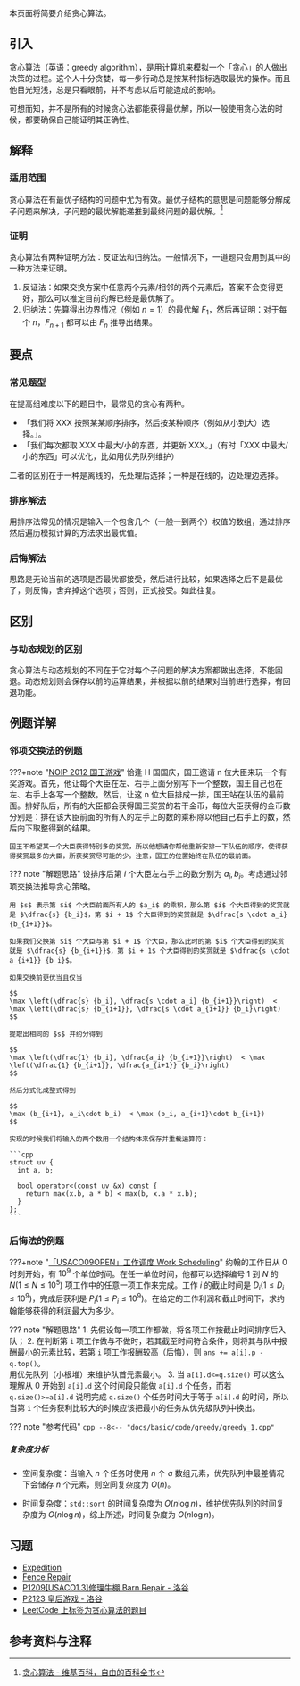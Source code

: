 本页面将简要介绍贪心算法。

## 引入

贪心算法（英语：greedy algorithm），是用计算机来模拟一个「贪心」的人做出决策的过程。这个人十分贪婪，每一步行动总是按某种指标选取最优的操作。而且他目光短浅，总是只看眼前，并不考虑以后可能造成的影响。

可想而知，并不是所有的时候贪心法都能获得最优解，所以一般使用贪心法的时候，都要确保自己能证明其正确性。

## 解释

### 适用范围

贪心算法在有最优子结构的问题中尤为有效。最优子结构的意思是问题能够分解成子问题来解决，子问题的最优解能递推到最终问题的最优解。[^ref1]

### 证明

贪心算法有两种证明方法：反证法和归纳法。一般情况下，一道题只会用到其中的一种方法来证明。

1. 反证法：如果交换方案中任意两个元素/相邻的两个元素后，答案不会变得更好，那么可以推定目前的解已经是最优解了。
2. 归纳法：先算得出边界情况（例如 $n = 1$）的最优解 $F_1$，然后再证明：对于每个 $n$，$F_{n+1}$ 都可以由 $F_{n}$ 推导出结果。

## 要点

### 常见题型

在提高组难度以下的题目中，最常见的贪心有两种。

- 「我们将 XXX 按照某某顺序排序，然后按某种顺序（例如从小到大）选择。」。
- 「我们每次都取 XXX 中最大/小的东西，并更新 XXX。」（有时「XXX 中最大/小的东西」可以优化，比如用优先队列维护）

二者的区别在于一种是离线的，先处理后选择；一种是在线的，边处理边选择。

### 排序解法

用排序法常见的情况是输入一个包含几个（一般一到两个）权值的数组，通过排序然后遍历模拟计算的方法求出最优值。

### 后悔解法

思路是无论当前的选项是否最优都接受，然后进行比较，如果选择之后不是最优了，则反悔，舍弃掉这个选项；否则，正式接受。如此往复。

## 区别

### 与动态规划的区别

贪心算法与动态规划的不同在于它对每个子问题的解决方案都做出选择，不能回退。动态规划则会保存以前的运算结果，并根据以前的结果对当前进行选择，有回退功能。

## 例题详解

### 邻项交换法的例题

???+note "[NOIP 2012 国王游戏](https://vijos.org/p/1779)"
    恰逢 H 国国庆，国王邀请 n 位大臣来玩一个有奖游戏。首先，他让每个大臣在左、右手上面分别写下一个整数，国王自己也在左、右手上各写一个整数。然后，让这 n 位大臣排成一排，国王站在队伍的最前面。排好队后，所有的大臣都会获得国王奖赏的若干金币，每位大臣获得的金币数分别是：排在该大臣前面的所有人的左手上的数的乘积除以他自己右手上的数，然后向下取整得到的结果。
    
    国王不希望某一个大臣获得特别多的奖赏，所以他想请你帮他重新安排一下队伍的顺序，使得获得奖赏最多的大臣，所获奖赏尽可能的少。注意，国王的位置始终在队伍的最前面。

??? note "解题思路"
    设排序后第 $i$ 个大臣左右手上的数分别为 $a_i, b_i$。考虑通过邻项交换法推导贪心策略。
    
    用 $s$ 表示第 $i$ 个大臣前面所有人的 $a_i$ 的乘积，那么第 $i$ 个大臣得到的奖赏就是 $\dfrac{s} {b_i}$，第 $i + 1$ 个大臣得到的奖赏就是 $\dfrac{s \cdot a_i} {b_{i+1}}$。
    
    如果我们交换第 $i$ 个大臣与第 $i + 1$ 个大臣，那么此时的第 $i$ 个大臣得到的奖赏就是 $\dfrac{s} {b_{i+1}}$，第 $i + 1$ 个大臣得到的奖赏就是 $\dfrac{s \cdot a_{i+1}} {b_i}$。
    
    如果交换前更优当且仅当
    
    $$
    \max \left(\dfrac{s} {b_i}, \dfrac{s \cdot a_i} {b_{i+1}}\right)  < \max \left(\dfrac{s} {b_{i+1}}, \dfrac{s \cdot a_{i+1}} {b_i}\right)
    $$
    
    提取出相同的 $s$ 并约分得到
    
    $$
    \max \left(\dfrac{1} {b_i}, \dfrac{a_i} {b_{i+1}}\right)  < \max \left(\dfrac{1} {b_{i+1}}, \dfrac{a_{i+1}} {b_i}\right)
    $$
    
    然后分式化成整式得到
    
    $$
    \max (b_{i+1}, a_i\cdot b_i)  < \max (b_i, a_{i+1}\cdot b_{i+1})
    $$
    
    实现的时候我们将输入的两个数用一个结构体来保存并重载运算符：
    
    ```cpp
    struct uv {
      int a, b;
    
      bool operator<(const uv &x) const {
        return max(x.b, a * b) < max(b, x.a * x.b);
      }
    };
    ```

### 后悔法的例题

???+note "[「USACO09OPEN」工作调度 Work Scheduling](https://www.luogu.com.cn/problem/P2949)"
    约翰的工作日从 $0$ 时刻开始，有 $10^9$ 个单位时间。在任一单位时间，他都可以选择编号 $1$ 到 $N$ 的 $N(1 \leq N \leq 10^5)$ 项工作中的任意一项工作来完成。工作 $i$ 的截止时间是 $D_i(1 \leq D_i \leq 10^9)$，完成后获利是 $P_i( 1\leq P_i\leq 10^9 )$。在给定的工作利润和截止时间下，求约翰能够获得的利润最大为多少。

??? note "解题思路"
    1. 先假设每一项工作都做，将各项工作按截止时间排序后入队；
    2.  在判断第 `i` 项工作做与不做时，若其截至时间符合条件，则将其与队中报酬最小的元素比较，若第 `i` 项工作报酬较高（后悔），则 `ans += a[i].p - q.top()`。  
        用优先队列（小根堆）来维护队首元素最小。
    3. 当 `a[i].d<=q.size()` 可以这么理解从 0 开始到 `a[i].d` 这个时间段只能做 `a[i].d` 个任务，而若 `q.size()>=a[i].d` 说明完成 `q.size()` 个任务时间大于等于 `a[i].d` 的时间，所以当第 `i` 个任务获利比较大的时候应该把最小的任务从优先级队列中换出。

??? note "参考代码"
    ```cpp
    --8<-- "docs/basic/code/greedy/greedy_1.cpp"
    ```

##### 复杂度分析

- 空间复杂度：当输入 $n$ 个任务时使用 $n$ 个 $a$ 数组元素，优先队列中最差情况下会储存 $n$ 个元素，则空间复杂度为 $O(n)$。

- 时间复杂度：`std::sort` 的时间复杂度为 $O(n\log n)$，维护优先队列的时间复杂度为 $O(n\log n)$，综上所述，时间复杂度为 $O(n\log n)$。

## 习题

- [Expedition](http://poj.org/problem?id=2431)
- [Fence Repair](http://poj.org/problem?id=3253)
- [P1209\[USACO1.3\]修理牛棚 Barn Repair - 洛谷](https://www.luogu.com.cn/problem/P1209)
- [P2123 皇后游戏 - 洛谷](https://www.luogu.com.cn/problem/P2123)
- [LeetCode 上标签为贪心算法的题目](https://leetcode-cn.com/tag/greedy/)

## 参考资料与注释

[^ref1]: [贪心算法 - 维基百科，自由的百科全书](https://zh.wikipedia.org/wiki/%E8%B4%AA%E5%BF%83%E7%AE%97%E6%B3%95)
